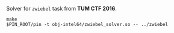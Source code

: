 Solver for `zwiebel` task from **TUM CTF 2016**.

```
make
$PIN_ROOT/pin -t obj-intel64/zwiebel_solver.so -- ../zwiebel
```

